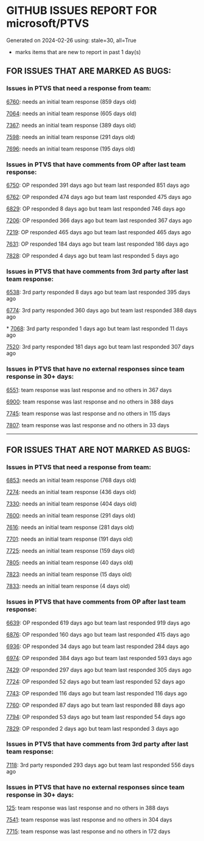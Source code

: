 
# GITHUB ISSUES REPORT FOR microsoft/PTVS


Generated on 2024-02-26 using: stale=30, all=True


* marks items that are new to report in past 1 day(s)


## FOR ISSUES THAT ARE MARKED AS BUGS:


### Issues in PTVS that need a response from team:


  [6760](https://github.com/microsoft/PTVS/issues/6760 "Evaluates all the expressions in interactive windows ignore the Completion Mode setting."): needs an initial team response (859 days old)

  [7064](https://github.com/microsoft/PTVS/issues/7064 "Some intellisense don't work well in interactive window after writing some REPL commands"): needs an initial team response (605 days old)

  [7367](https://github.com/microsoft/PTVS/issues/7367 "No output result after clicking 'Execute Project in Python Interactive'"): needs an initial team response (389 days old)

  [7598](https://github.com/microsoft/PTVS/issues/7598 "Auto commenting lines using LF or CRLF "): needs an initial team response (291 days old)

  [7696](https://github.com/microsoft/PTVS/issues/7696 "Go To All can't find the method where is defined in another project"): needs an initial team response (195 days old)

### Issues in PTVS that have comments from OP after last team response:


  [6750](https://github.com/microsoft/PTVS/issues/6750 "An error pops up when run &quot;Django Check, Django Migrate, Django Create Superuser...&quot;. "): OP responded 391 days ago but team last responded 851 days ago

  [6762](https://github.com/microsoft/PTVS/issues/6762 "Unchecked &quot;Parameter information&quot; still has signature help."): OP responded 474 days ago but team last responded 475 days ago

  [6829](https://github.com/microsoft/PTVS/issues/6829 "IntelliSense which is modified manually does not work after restart the VS."): OP responded 8 days ago but team last responded 746 days ago

  [7206](https://github.com/microsoft/PTVS/issues/7206 "The active environment doesn't change with the Cookiecutter Explorer is open"): OP responded 366 days ago but team last responded 367 days ago

  [7219](https://github.com/microsoft/PTVS/issues/7219 "No output with using ipython interactive window"): OP responded 465 days ago but team last responded 465 days ago

  [7631](https://github.com/microsoft/PTVS/issues/7631 "An unexpected error occured when first creating the conda env."): OP responded 184 days ago but team last responded 186 days ago

  [7828](https://github.com/microsoft/PTVS/issues/7828 "IntelliSense for Search Paths doesn't work when import folder outside the workspace."): OP responded 4 days ago but team last responded 5 days ago

### Issues in PTVS that have comments from 3rd party after last team response:


  [6538](https://github.com/microsoft/PTVS/issues/6538 "No static analysis suggestions in Interactive window."): 3rd party responded 8 days ago but team last responded 395 days ago

  [6774](https://github.com/microsoft/PTVS/issues/6774 "The Python installed from Microsoft Store couldn't view installed packages when first use the environment."): 3rd party responded 360 days ago but team last responded 388 days ago

\* [7068](https://github.com/microsoft/PTVS/issues/7068 "reportMissingImports : Even if the module is successfully installed, a warning will still be displayed in the Error List window"): 3rd party responded 1 days ago but team last responded 11 days ago

  [7520](https://github.com/microsoft/PTVS/issues/7520 " Visual Studio 2022 keeps breaking on exception which seems to be handled in Python internally"): 3rd party responded 181 days ago but team last responded 307 days ago

### Issues in PTVS that have no external responses since team response in 30+ days:


  [6551](https://github.com/microsoft/PTVS/issues/6551 "Navigation bar is not working"): team response was last response and no others in 367 days

  [6900](https://github.com/microsoft/PTVS/issues/6900 "Python 3.10 fails to hit breakpoints when &quot;Native Code Debugging&quot; is enabled."): team response was last response and no others in 388 days

  [7745](https://github.com/microsoft/PTVS/issues/7745 "There is no info bar appear to suggest install pytest when Test Explorer is open "): team response was last response and no others in 115 days

  [7807](https://github.com/microsoft/PTVS/issues/7807 "It showed empty class name when type @."): team response was last response and no others in 33 days

---

## FOR ISSUES THAT ARE NOT MARKED AS BUGS:


### Issues in PTVS that need a response from team:


  [6853](https://github.com/microsoft/PTVS/issues/6853 "Unable to install suggested module when using IPython interactive mode."): needs an initial team response (768 days old)

  [7274](https://github.com/microsoft/PTVS/issues/7274 "Changing error messages - differences in reported errors between VS and pyright cli"): needs an initial team response (436 days old)

  [7330](https://github.com/microsoft/PTVS/issues/7330 "Unable to create DLL for C++ "): needs an initial team response (404 days old)

  [7600](https://github.com/microsoft/PTVS/issues/7600 "Modal pop-up persists when a breakpoint cannot resolve conditional expression "): needs an initial team response (291 days old)

  [7616](https://github.com/microsoft/PTVS/issues/7616 "Lots of debug symbols are being loaded at every application start"): needs an initial team response (281 days old)

  [7701](https://github.com/microsoft/PTVS/issues/7701 "No IntelliSense when import a new created django app."): needs an initial team response (191 days old)

  [7725](https://github.com/microsoft/PTVS/issues/7725 "The VS crashed after choose the progress when remote debug."): needs an initial team response (159 days old)

  [7805](https://github.com/microsoft/PTVS/issues/7805 "Refactor rename incorrect when the referenced method is defined in another project."): needs an initial team response (40 days old)

  [7823](https://github.com/microsoft/PTVS/issues/7823 "Unexpected error occured. About Conda env."): needs an initial team response (15 days old)

  [7833](https://github.com/microsoft/PTVS/issues/7833 "Exception thrown in blank bottle web project."): needs an initial team response (4 days old)

### Issues in PTVS that have comments from OP after last team response:


  [6639](https://github.com/microsoft/PTVS/issues/6639 " IntelliSense does not work when changed SearchPath in PythonSettings.json file in open folder."): OP responded 619 days ago but team last responded 919 days ago

  [6876](https://github.com/microsoft/PTVS/issues/6876 "Extract method only works on one line and rename doesn't work at all"): OP responded 160 days ago but team last responded 415 days ago

  [6936](https://github.com/microsoft/PTVS/issues/6936 "Skip tests after clicking “Analyze Code Coverage”."): OP responded 34 days ago but team last responded 284 days ago

  [6974](https://github.com/microsoft/PTVS/issues/6974 "No IntelliSense when import folder under the workspace."): OP responded 384 days ago but team last responded 593 days ago

  [7429](https://github.com/microsoft/PTVS/issues/7429 "Start without Debug and Start with Debug button not available in right click menu"): OP responded 297 days ago but team last responded 305 days ago

  [7724](https://github.com/microsoft/PTVS/issues/7724 "An error pops up after clicking 'Find' when attach to python remote."): OP responded 52 days ago but team last responded 52 days ago

  [7743](https://github.com/microsoft/PTVS/issues/7743 "environment load sequence broken"): OP responded 116 days ago but team last responded 116 days ago

  [7760](https://github.com/microsoft/PTVS/issues/7760 "Failed to create &quot;tiangolo/full-stack-fastapi-postgresql&quot; template in Cookiecutter. "): OP responded 87 days ago but team last responded 88 days ago

  [7794](https://github.com/microsoft/PTVS/issues/7794 "Unable to debug python code in a C++ application that embeds the python interpreter"): OP responded 53 days ago but team last responded 54 days ago

  [7829](https://github.com/microsoft/PTVS/issues/7829 "&quot;Python was not found; run without arguments to install from the Microsoft Store...&quot; appeared in Python project. "): OP responded 2 days ago but team last responded 3 days ago

### Issues in PTVS that have comments from 3rd party after last team response:


  [7118](https://github.com/microsoft/PTVS/issues/7118 "IPython interactive mode always freezing"): 3rd party responded 293 days ago but team last responded 556 days ago

### Issues in PTVS that have no external responses since team response in 30+ days:


  [125](https://github.com/microsoft/PTVS/issues/125 "Automatically attach to subprocesses when debugging"): team response was last response and no others in 388 days

  [7541](https://github.com/microsoft/PTVS/issues/7541 "The 'environment.yml' file can not be detected to create a conda env when reload project"): team response was last response and no others in 304 days

  [7715](https://github.com/microsoft/PTVS/issues/7715 "After switching to the &quot;Packages&quot; window a second time, the packages are not displayed."): team response was last response and no others in 172 days
